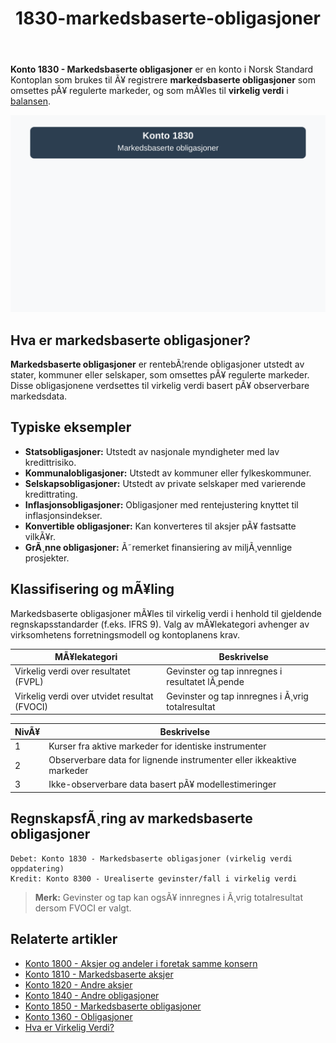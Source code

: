 ﻿---
title: "1830-markedsbaserte-obligasjoner"
meta_title: "1830-markedsbaserte-obligasjoner"
meta_description: "**Konto 1830 - Markedsbaserte obligasjoner** er en konto i Norsk Standard Kontoplan som brukes til Ã¥ registrere **markedsbaserte obligasjoner** som omsettes pÃ..."
slug: 1830-markedsbaserte-obligasjoner
type: blog
layout: pages/single
---

**Konto 1830 - Markedsbaserte obligasjoner** er en konto i Norsk Standard Kontoplan som brukes til Ã¥ registrere **markedsbaserte obligasjoner** som omsettes pÃ¥ regulerte markeder, og som mÃ¥les til **virkelig verdi** i [balansen](/blogs/regnskap/hva-er-balanseregnskap "Hva er Balanseregnskap?").

![Illustrasjon av konto 1830 markedsbaserte obligasjoner](1830-markedsbaserte-obligasjoner-image.svg)

## Hva er markedsbaserte obligasjoner?

**Markedsbaserte obligasjoner** er rentebÃ¦rende obligasjoner utstedt av stater, kommuner eller selskaper, som omsettes pÃ¥ regulerte markeder. Disse obligasjonene verdsettes til virkelig verdi basert pÃ¥ observerbare markedsdata.

## Typiske eksempler

* **Statsobligasjoner:** Utstedt av nasjonale myndigheter med lav kredittrisiko.
* **Kommunalobligasjoner:** Utstedt av kommuner eller fylkeskommuner.
* **Selskapsobligasjoner:** Utstedt av private selskaper med varierende kredittrating.
* **Inflasjonsobligasjoner:** Obligasjoner med rentejustering knyttet til inflasjonsindekser.
* **Konvertible obligasjoner:** Kan konverteres til aksjer pÃ¥ fastsatte vilkÃ¥r.
* **GrÃ¸nne obligasjoner:** Ã˜remerket finansiering av miljÃ¸vennlige prosjekter.

## Klassifisering og mÃ¥ling

Markedsbaserte obligasjoner mÃ¥les til virkelig verdi i henhold til gjeldende regnskapsstandarder (f.eks. IFRS 9). Valg av mÃ¥lekategori avhenger av virksomhetens forretningsmodell og kontoplanens krav.

| MÃ¥lekategori                                     | Beskrivelse                                                    |
|--------------------------------------------------|----------------------------------------------------------------|
| Virkelig verdi over resultatet (FVPL)            | Gevinster og tap innregnes i resultatet lÃ¸pende                |
| Virkelig verdi over utvidet resultat (FVOCI)     | Gevinster og tap innregnes i Ã¸vrig totalresultat               |

| NivÃ¥ | Beskrivelse                                                       |
|------|-------------------------------------------------------------------|
| 1    | Kurser fra aktive markeder for identiske instrumenter             |
| 2    | Observerbare data for lignende instrumenter eller ikkeaktive markeder |
| 3    | Ikke-observerbare data basert pÃ¥ modellestimeringer               |

## RegnskapsfÃ¸ring av markedsbaserte obligasjoner

```plaintext
Debet: Konto 1830 - Markedsbaserte obligasjoner (virkelig verdi oppdatering)
Kredit: Konto 8300 - Urealiserte gevinster/fall i virkelig verdi
```

> **Merk:** Gevinster og tap kan ogsÃ¥ innregnes i Ã¸vrig totalresultat dersom FVOCI er valgt.

## Relaterte artikler

* [Konto 1800 - Aksjer og andeler i foretak samme konsern](/blogs/kontoplan/1800-aksjer-og-andeler-i-foretak-samme-konsern "Konto 1800 - Aksjer og andeler i foretak samme konsern")
* [Konto 1810 - Markedsbaserte aksjer](/blogs/kontoplan/1810-markedsbaserte-aksjer "Konto 1810 - Markedsbaserte aksjer")
* [Konto 1820 - Andre aksjer](/blogs/kontoplan/1820-andre-aksjer "Konto 1820 - Andre aksjer")
* [Konto 1840 - Andre obligasjoner](/blogs/kontoplan/1840-andre-obligasjoner "Konto 1840 - Andre obligasjoner: Guide til andre obligasjoner i norsk kontoplan")
* [Konto 1850 - Markedsbaserte obligasjoner](/blogs/kontoplan/1850-markedsbaserte-obligasjoner "Konto 1850 - Markedsbaserte obligasjoner: Guide til markedsbaserte obligasjoner i norsk kontoplan")
* [Konto 1360 - Obligasjoner](/blogs/kontoplan/1360-obligasjoner "Konto 1360 - Obligasjoner")
* [Hva er Virkelig Verdi?](/blogs/regnskap/hva-er-virkelig-verdi "Hva er Virkelig Verdi? Verdsettelse og RegnskapsfÃ¸ring")
